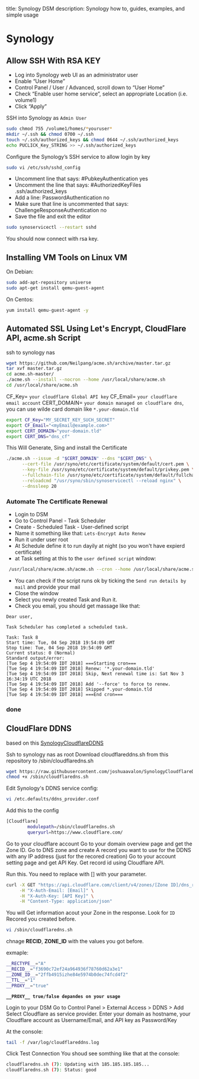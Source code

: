title: Synology DSM
description: Synology how to, guides, examples, and simple usage

# Synology

## Allow SSH With RSA KEY

* Log into Synology web UI as an administrator user
* Enable “User Home”
* Control Panel / User / Advanced, scroll down to “User Home”
* Check “Enable user home service”, select an appropriate Location (i.e. volume1)
* Click “Apply”

SSH into Synology as `Admin User`

```bash
sudo chmod 755 /volume1/homes/*youruser*
mkdir ~/.ssh && chmod 0700 ~/.ssh
touch ~/.ssh/authorized_keys && chmod 0644 ~/.ssh/authorized_keys
echo PUCLICK_Key_STRING >> ~/.ssh/authorized_keys
```

Configure the Synology’s SSH service to allow login by key

```bash
sudo vi /etc/ssh/sshd_config
```

* Uncomment line that says: #PubkeyAuthentication yes
* Uncomment the line that says: #AuthorizedKeyFiles .ssh/authorized_keys
* Add a line: PasswordAuthentication no
* Make sure that line is uncommented that says: ChallengeResponseAuthentication no
* Save the file and exit the editor

```bash
sudo synoservicectl --restart sshd
```

You should now connect with rsa key.

## Installing VM Tools on Linux VM

On Debian:

```bash
sudo add-apt-repository universe
sudo apt-get install qemu-guest-agent
```

On Centos:

```bash
yum install qemu-guest-agent -y
```

## Automated SSL Using Let's Encrypt, CloudFlare API, acme.sh Script

ssh to synology nas

```bash
wget https://github.com/Neilpang/acme.sh/archive/master.tar.gz
tar xvf master.tar.gz
cd acme.sh-master/
./acme.sh --install --nocron --home /usr/local/share/acme.sh
cd /usr/local/share/acme.sh
```

CF_Key= `your cloudflare Global API key`
CF_Email= `your cloudflare email account`
CERT_DOMAIN= `your domain managed on cloudflare dns`, you can use wilde card domain like `*.your-domain.tld`

```bash
export CF_Key="MY_SECRET_KEY_SUCH_SECRET"
export CF_Email="<myEmail@example.com>"
export CERT_DOMAIN="your-domain.tld"
export CERT_DNS="dns_cf"
```

This Will Generate, Sing and install the Certificate

```bash
./acme.sh --issue -d "$CERT_DOMAIN" --dns "$CERT_DNS" \
      --cert-file /usr/syno/etc/certificate/system/default/cert.pem \
      --key-file /usr/syno/etc/certificate/system/default/privkey.pem \
      --fullchain-file /usr/syno/etc/certificate/system/default/fullchain.pem \
      --reloadcmd "/usr/syno/sbin/synoservicectl --reload nginx" \
      --dnssleep 20
```

### Automate The Certificate Renewal

* Login to DSM
* Go to Control Panel - Task Scheduler
* Create - Scheduled Task - User-defined script
* Name it something like that: `Lets-Encrypt Auto Renew`
* Run it under user root
* At Schedule define it to run dayily at night (so you won't have expierd certificate)
* at Task setting at this to the `user defined script` window:

```bash
 /usr/local/share/acme.sh/acme.sh --cron --home /usr/local/share/acme.sh/
```

* You can check if the script runs ok by ticking the `Send run details by mail` and provide your mail
* Close the window
* Select you newly created Task and Run it.
* Check you email, you should get massage like that:

```qoute
Dear user,

Task Scheduler has completed a scheduled task.

Task: Task 8
Start time: Tue, 04 Sep 2018 19:54:09 GMT
Stop time: Tue, 04 Sep 2018 19:54:09 GMT
Current status: 0 (Normal)
Standard output/error:
[Tue Sep 4 19:54:09 IDT 2018] ===Starting cron===
[Tue Sep 4 19:54:09 IDT 2018] Renew: '*.your-domain.tld'
[Tue Sep 4 19:54:09 IDT 2018] Skip, Next renewal time is: Sat Nov 3 16:34:19 UTC 2018
[Tue Sep 4 19:54:09 IDT 2018] Add '--force' to force to renew.
[Tue Sep 4 19:54:09 IDT 2018] Skipped *.your-domain.tld
[Tue Sep 4 19:54:09 IDT 2018] ===End cron===
```

### done

## CloudFlare DDNS

based on this [SynologyCloudflareDDNS](https://github.com/joshuaavalon/SynologyCloudflareDDNS)

Ssh to synology nas as root
Download cloudflareddns.sh from this repository to /sbin/cloudflaredns.sh

```bash
wget https://raw.githubusercontent.com/joshuaavalon/SynologyCloudflareDDNS/master/cloudflareddns.sh -O /sbin/cloudflaredns.sh
chmod +x /sbin/cloudflaredns.sh
```

Edit Synology's DDNS service config:

```bash
vi /etc.defaults/ddns_provider.conf
```

Add this to the config

```bash
[Cloudflare]
        modulepath=/sbin/cloudflaredns.sh
        queryurl=https://www.cloudflare.com/
```

Go to your cloudflare account
Go to your domain overview page and get the Zone ID.
Go to DNS zone and create A record you want to use for the DDNS with any IP address (just for the recored creation)
Go to your account setting page and get API Key.
Get record id using Cloudflare API.

Run this. You need to replace with [] with your parameter.

```bash
curl -X GET "https://api.cloudflare.com/client/v4/zones/[Zone ID]/dns_records" \
     -H "X-Auth-Email: [Email]" \
     -H "X-Auth-Key: [API Key]" \
     -H "Content-Type: application/json"
```

You will Get information acout your Zone in the response. Look for `ID` Recored you created before.

```bash
vi /sbin/cloudflaredns.sh
```

chnage **RECID**, **ZONE_ID** with the values you got before.

exmaple:

```bash
__RECTYPE__="A"
__RECID__="f3690c72ef24a964936f78760d62a3e1"
__ZONE_ID__="2ffb4915izhe84e5974b0dec74fcd4f2"
__TTL__="1"
__PROXY__="true"
```

**`__PROXY__ true/false depandes on your usage`**

Login to your DSM
Go to Control Panel > External Access > DDNS > Add
Select Cloudflare as service provider. Enter your domain as hostname, your Cloudflare account as Username/Email, and API key as Password/Key

At the console:

```bash
tail -f /var/log/cloudflareddns.log
```

Click Test Connection
You shoud see somthing like that at the console:

```bash
cloudflaredns.sh (7): Updating with 185.185.185.185...
cloudflaredns.sh (7): Status: good
```

